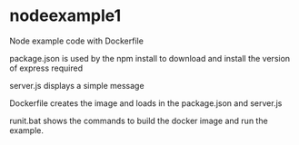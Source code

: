 # nodeexample1
Node example code with Dockerfile

package.json is used by the npm install to download and install the version of express required

server.js displays a simple message

Dockerfile creates the image and loads in the package.json and server.js

runit.bat shows the commands to build the docker image and run the example.
